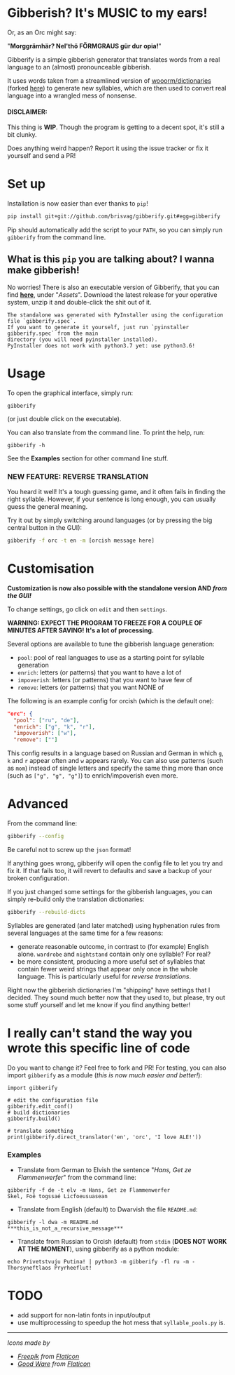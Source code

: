 # Gibberish? It's MUSIC to my ears!

Or, as an Orc might say:

"**Morggrämhär? Nel'thö FÖRMGRAUS gür dur opia!**"

Gibberify is a simple gibberish generator that translates words from a real language to an (almost) pronounceable gibberish.

It uses words taken from a streamlined version of
[wooorm/dictionaries](https://github.com/wooorm/dictionaries/tree/master/dictionaries)
(forked [here](https://github.com/brisvag/dictionaries)) to generate new syllables, 
which are then used to convert real language into a wrangled mess of nonsense.

#### DISCLAIMER:

This thing is **WIP**. Though the program is getting to a decent spot, it's still a bit clunky. 

Does anything weird happen? Report it using the issue tracker or fix it yourself and send a PR!

# Set up

Installation is now easier than ever thanks to `pip`!
```bash
pip install git+git://github.com/brisvag/gibberify.git#egg=gibberify
```

Pip should automatically add the script to your `PATH`, so you can simply run `gibberify` from the command line.

## What is this `pip` you are talking about? I wanna make gibberish!

No worries! There is also an executable version of Gibberify, that you can find
[**here**](https://github.com/brisvag/gibberify/releases/latest), under "_Assets_".
Download the latest release for your operative system, unzip it and double-click the shit out of it. 

    The standalone was generated with PyInstaller using the configuration file `gibberify.spec`.
    If you want to generate it yourself, just run `pyinstaller gibberify.spec` from the main
    directory (you will need pyinstaller installed).
    PyInstaller does not work with python3.7 yet: use python3.6!

# Usage

To open the graphical interface, simply run:
```
gibberify
```
(or just double click on the executable).

You can also translate from the command line. To print the help, run:
```
gibberify -h
```
See the **Examples** section for other command line stuff.

### NEW FEATURE: REVERSE TRANSLATION

You heard it well! It's a tough guessing game, and it often fails in finding the right syllable.
However, if your sentence is long enough, you can usually guess the general meaning.

Try it out by simply switching around languages (or by pressing the big central button in the GUI):
```bash
gibberify -f orc -t en -m [orcish message here] 
```

# Customisation

**Customization is now also possible with the standalone version AND _from the GUI!_**

To change settings, go click on `edit` and then `settings`.

**WARNING: EXPECT THE PROGRAM TO FREEZE FOR A COUPLE OF MINUTES AFTER SAVING! It's a lot of processing.**

Several options are available to tune the gibberish language generation:
- `pool`: pool of real languages to use as a starting point for syllable generation
- `enrich`: letters (or patterns) that you want to have a lot of
- `impoverish`: letters (or patterns) that you want to have few of
- `remove`: letters (or patterns) that you want NONE of

The following is an example config for orcish (which is the default one):
```json
"orc": {
  "pool": ["ru", "de"],
  "enrich": ["g", "k", "r"],
  "impoverish": ["w"],
  "remove": [""]
```
This config results in a language based on Russian and German in which `g`, `k` and `r` appear often and
`w` appears rarely. You can also use patterns (such as `mom`) instead of single letters and specify the same thing
more than once (such as `["g", "g", "g"]`) to enrich/impoverish even more.

# Advanced
From the command line:
```bash
gibberify --config
```
Be careful not to screw up the `json` format!

If anything goes wrong, gibberify will open the config file to let you try and fix it. If that fails too, it will revert
to defaults and save a backup of your broken configuration.

If you just changed some settings for the gibberish languages, you can simply re-build only the translation dictionaries:
```bash
gibberify --rebuild-dicts
```

Syllables are generated (and later matched) using hyphenation rules from several languages at the same time for a few reasons:
- generate reasonable outcome, in contrast to (for example) English alone. `wardrobe` and `nightstand` contain only one syllable? For real?
- be more consistent, producing a more useful set of syllables that contain fewer weird strings that appear only once in the whole language.
  This is particularly useful for _reverse translations_.

Right now the gibberish dictionaries I'm "shipping" have settings that I decided. They sound much better now that
they used to, but please, try out some stuff yourself and let me know if you find anything better!

# I really can't stand the way you wrote this specific line of code

Do you want to change it? Feel free to fork and PR! For testing, you can also import `gibberify` as a module
(_this is now much easier and better!_):
```python3
import gibberify

# edit the configuration file
gibberify.edit_conf()
# build dictionaries
gibberify.build()

# translate something
print(gibberify.direct_translator('en', 'orc', 'I love ALE!'))
```

### Examples

- Translate from German to Elvish the sentence "*Hans, Get ze Flammenwerfer*" from the command line:
```
gibberify -f de -t elv -m Hans, Get ze Flammenwerfer
Skel, Foë togssaé Licfoeusuasean
```

- Translate from English (default) to Dwarvish the file `README.md`:
```
gibberify -l dwa -m README.md
***this_is_not_a_recursive_message***
```

- Translate from Russian to Orcish (default) from `stdin` (**DOES NOT WORK AT THE MOMENT**), using gibberify as a python module:
```
echo Privetstvuju Putina! | python3 -m gibberify -fl ru -m -
Thorsyneftlaos Pryrheeflut!
```

# TODO

- add support for non-latin fonts in input/output
- use multiprocessing to speedup the hot mess that `syllable_pools.py` is.

---

_Icons made by_
- _[Freepik](https://www.freepik.com/) from [Flaticon](https://www.flaticon.com/)_
- _[Good Ware](https://www.flaticon.com/authors/good-ware) from [Flaticon](https://www.flaticon.com/)_